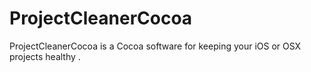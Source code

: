 # ProjectCleanerCocoa
ProjectCleanerCocoa is a Cocoa software for keeping your iOS or OSX projects healthy .
